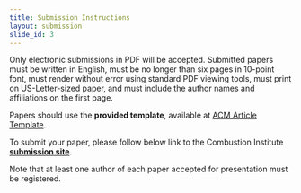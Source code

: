 ```yaml
---
title: Submission Instructions
layout: submission
slide_id: 3
---
```


Only electronic submissions in PDF will be accepted. Submitted papers must be written in English, must be no longer than six pages in 10-point font, must render without error using standard PDF viewing tools, must print on US-Letter-sized paper, and must include the author names and affiliations on the first page.

Papers should use the **provided template**, available at <a href="http://www.acm.org/sigs/publications/proceedings-templates"> <i class="fa fa-external-link fa-fw" aria-hidden="true"></i> ACM Article Template</a>.

To submit your paper, please follow below link to the Combustion Institute [<i class="fa fa-external-link fa-fw" aria-hidden="true"></i> **submission site**](https://www.combustioninstitute.org/events/).

Note that at least one author of each paper accepted for presentation must be registered.
